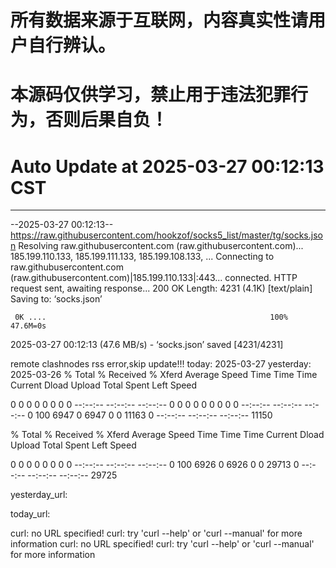 # 所有数据来源于互联网，内容真实性请用户自行辨认。

# 本源码仅供学习，禁止用于违法犯罪行为，否则后果自负！

# Auto Update  at 2025-03-27 00:12:13 CST
------------------------------------------------
--2025-03-27 00:12:13--  https://raw.githubusercontent.com/hookzof/socks5_list/master/tg/socks.json
Resolving raw.githubusercontent.com (raw.githubusercontent.com)... 185.199.110.133, 185.199.111.133, 185.199.108.133, ...
Connecting to raw.githubusercontent.com (raw.githubusercontent.com)|185.199.110.133|:443... connected.
HTTP request sent, awaiting response... 200 OK
Length: 4231 (4.1K) [text/plain]
Saving to: ‘socks.json’

     0K ....                                                  100% 47.6M=0s

2025-03-27 00:12:13 (47.6 MB/s) - ‘socks.json’ saved [4231/4231]

remote clashnodes rss error,skip update!!!
today: 2025-03-27
yesterday: 2025-03-26
  % Total    % Received % Xferd  Average Speed   Time    Time     Time  Current
                                 Dload  Upload   Total   Spent    Left  Speed
  0     0    0     0    0     0      0      0 --:--:-- --:--:-- --:--:--     0  0     0    0     0    0     0      0      0 --:--:-- --:--:-- --:--:--     0100  6947    0  6947    0     0  11163      0 --:--:-- --:--:-- --:--:-- 11150

  % Total    % Received % Xferd  Average Speed   Time    Time     Time  Current
                                 Dload  Upload   Total   Spent    Left  Speed
  0     0    0     0    0     0      0      0 --:--:-- --:--:-- --:--:--     0100  6926    0  6926    0     0  29713      0 --:--:-- --:--:-- --:--:-- 29725

yesterday_url:

today_url:

curl: no URL specified!
curl: try 'curl --help' or 'curl --manual' for more information
curl: no URL specified!
curl: try 'curl --help' or 'curl --manual' for more information
